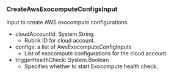 ### CreateAwsExocomputeConfigsInput
Input to create AWS exocompute configurations.

- cloudAccountId: System.String
  - Rubrik ID for cloud account.
- configs: a list of AwsExocomputeConfigInputs
  - List of exocompute configurations for the cloud account.
- triggerHealthCheck: System.Boolean
  - Specifies whether to start Exocompute health check.
